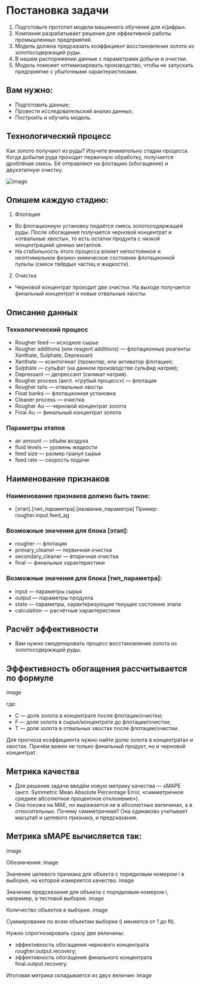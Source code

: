 # Постановка задачи

1. Подготовьте прототип модели машинного обучения для «Цифры». 
2. Компания разрабатывает решения для эффективной работы промышленных предприятий.
3. Модель должна предсказать коэффициент восстановления золота из золотосодержащей руды. 
4. В нашем распоряжении данные с параметрами добычи и очистки.
5. Модель поможет оптимизировать производство, чтобы не запускать предприятие с убыточными характеристиками.

## Вам нужно:
- Подготовить данные;
- Провести исследовательский анализ данных;
- Построить и обучить модель.

## Технологический процесс
Как золото получают из руды? Изучите внимательно стадии процесса.
Когда добытая руда проходит первичную обработку, получается дроблёная смесь. Её отправляют на флотацию (обогащение) и двухэтапную очистку.

![image](https://github.com/natkor18/Data_Science_yandex_project/assets/65555577/da996987-e275-4257-8774-ca90af674966)


## Опишем каждую стадию: 
1. Флотация
  -  Во флотационную установку подаётся смесь золотосодержащей руды. После обогащения получается черновой концентрат и «отвальные хвосты», то есть остатки продукта с низкой концентрацией ценных металлов.
  - На стабильность этого процесса влияет непостоянное и неоптимальное физико-химическое состояние флотационной пульпы (смеси твёрдых частиц и жидкости).

2. Очистка 
  - Черновой концентрат проходит две очистки. На выходе получается финальный концентрат и новые отвальные хвосты.

## Описание данных

### Технологический процесс
- Rougher feed — исходное сырье
- Rougher additions (или reagent additions) — флотационные реагенты: Xanthate, Sulphate, Depressant
- Xanthate — ксантогенат (промотер, или активатор флотации);
- Sulphate — сульфат (на данном производстве сульфид натрия);
- Depressant — депрессант (силикат натрия).
- Rougher process (англ. «грубый процесс») — флотация
- Rougher tails — отвальные хвосты
- Float banks — флотационная установка
- Cleaner process — очистка
- Rougher Au — черновой концентрат золота
- Final Au — финальный концентрат золота

### Параметры этапов
- air amount — объём воздуха
- fluid levels — уровень жидкости
- feed size — размер гранул сырья
- feed rate — скорость подачи

## Наименование признаков

### Наименование признаков должно быть такое:
- [этап].[тип_параметра].[название_параметра]
  Пример: rougher.input.feed_ag

### Возможные значения для блока [этап]:
- rougher — флотация
- primary_cleaner — первичная очистка
- secondary_cleaner — вторичная очистка
- final — финальные характеристики

### Возможные значения для блока [тип_параметра]:
- input — параметры сырья
- output — параметры продукта
- state — параметры, характеризующие текущее состояние этапа
- calculation — расчётные характеристики

## Расчёт эффективности
- Вам нужно смоделировать процесс восстановления золота из золотосодержащей руды.

## Эффективность обогащения рассчитывается по формуле
image

где:
- C — доля золота в концентрате после флотации/очистки;
- F — доля золота в сырье/концентрате до флотации/очистки;
- T — доля золота в отвальных хвостах после флотации/очистки.

Для прогноза коэффициента нужно найти долю золота в концентратах и хвостах. Причём важен не только финальный продукт, но и черновой концентрат.

## Метрика качества
- Для решения задачи введём новую метрику качества — sMAPE (англ. Symmetric Mean Absolute Percentage Error, «симметричное среднее абсолютное процентное отклонение»).
- Она похожа на MAE, но выражается не в абсолютных величинах, а в относительных. Почему симметричная? Она одинаково учитывает масштаб и целевого признака, и предсказания.

## Метрика sMAPE вычисляется так:
image

Обозначения:
image

Значение целевого признака для объекта с порядковым номером i в выборке, на которой измеряется качество.
image

Значение предсказания для объекта с порядковым номером i, например, в тестовой выборке.
image

Количество объектов в выборке.
image

Суммирование по всем объектам выборки (i меняется от 1 до N).

Нужно спрогнозировать сразу две величины:
- эффективность обогащения чернового концентрата rougher.output.recovery;
- эффективность обогащения финального концентрата final.output.recovery.

Итоговая метрика складывается из двух величин:
image
